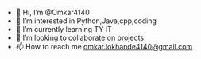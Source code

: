 - 👋 Hi, I’m @Omkar4140
- 👀 I’m interested in Python,Java,cpp,coding
- 🌱 I’m currently learning TY IT
- 💞️ I’m looking to collaborate on projects
- 📫 How to reach me omkar.lokhande4140@gmail.com

<!---
Omkar4140/Omkar4140 is a ✨ special ✨ repository because its `README.md` (this file) appears on your GitHub profile.
You can click the Preview link to take a look at your changes.
--->

